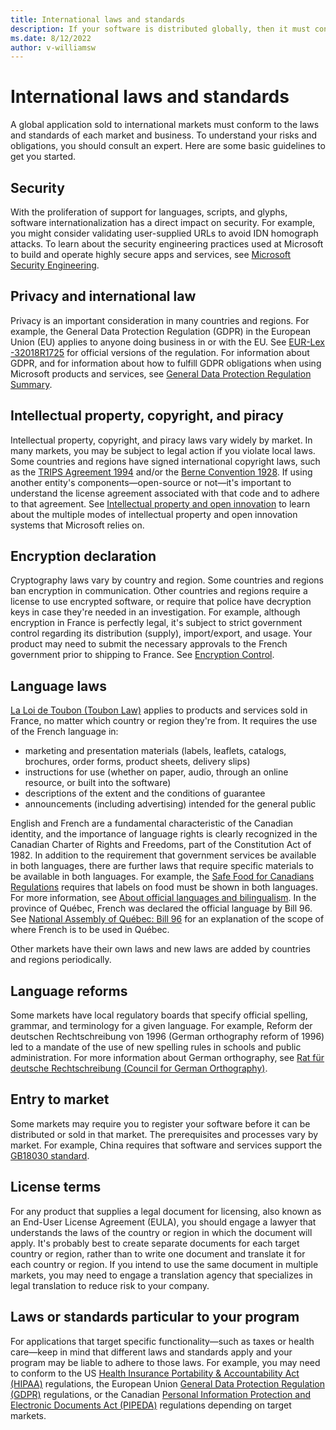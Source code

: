 ```yaml
---
title: International laws and standards
description: If your software is distributed globally, then it must conform to all local laws. To understand your risks and obligations, you should consult an expert.
ms.date: 8/12/2022
author: v-williamsw
---
```


# International laws and standards

A global application sold to international markets must conform to the laws and standards of each market and business. To understand your risks and obligations, you should consult an expert. Here are some basic guidelines to get you started.

## Security

With the proliferation of support for languages, scripts, and glyphs, software internationalization has a direct impact on security. For example, you might consider validating user-supplied URLs to avoid IDN homograph attacks. To learn about the security engineering practices used at Microsoft to build and operate highly secure apps and services, see [Microsoft Security Engineering](https://www.microsoft.com/securityengineering).

## Privacy and international law

Privacy is an important consideration in many countries and regions. For example, the General Data Protection Regulation (GDPR) in the European Union (EU) applies to anyone doing business in or with the EU. See [EUR-Lex -32018R1725](https://eur-lex.europa.eu/legal-content/TXT/?uri=CELEX:32018R1725) for official versions of the regulation. For information about GDPR, and for information about how to fulfill GDPR obligations when using Microsoft products and services, see [General Data Protection Regulation Summary](/compliance/regulatory/gdpr).

## Intellectual property, copyright, and piracy

Intellectual property, copyright, and piracy laws vary widely by market. In many markets, you may be subject to legal action if you violate local laws. Some countries and regions have signed international copyright laws, such as the [TRIPS Agreement 1994](https://www.wto.org/english/tratop_e/trips_e/trips_e.htm "Agreement on Trade-Related Aspects of Intellectual Property Rights") and/or the [Berne Convention 1928](https://www.wipo.int/treaties/en/ip/berne/ "Berne Convention for the Protection of Literary and Artistic Works"). If using another entity's components—open-source or not—it's important to understand the license agreement associated with that code and to adhere to that agreement. See [Intellectual property and open innovation](https://www.microsoft.com/legal/intellectualproperty "Legal aspects of intellectual property and open innovation") to learn about the multiple modes of intellectual property and open innovation systems that Microsoft relies on.

## Encryption declaration

Cryptography laws vary by country and region. Some countries and regions ban encryption in communication. Other countries and regions require a license to use encrypted software, or require that police have decryption keys in case they're needed in an investigation. For example, although encryption in France is perfectly legal, it's subject to strict government control regarding its distribution (supply), import/export, and usage. Your product may need to submit the necessary approvals to the French government prior to shipping to France. See [Encryption Control](https://cyber.gouv.fr/controle-export).

## Language laws

[La Loi de Toubon (Toubon Law)](https://www.legifrance.gouv.fr/loda/id/LEGITEXT000005616341/) applies to products and services sold in France, no matter which country or region they're from. It requires the use of the French language in:

- marketing and presentation materials (labels, leaflets, catalogs, brochures, order forms, product sheets, delivery slips)
- instructions for use (whether on paper, audio, through an online resource, or built into the software)
- descriptions of the extent and the conditions of guarantee
- announcements (including advertising) intended for the general public

English and French are a fundamental characteristic of the Canadian identity, and the importance of language rights is clearly recognized in the Canadian Charter of Rights and Freedoms, part of the Constitution Act of 1982. In addition to the requirement that government services be available in both languages, there are further laws that require specific materials to be available in both languages. For example, the [Safe Food for Canadians Regulations](https://laws-lois.justice.gc.ca/eng/regulations/SOR-2018-108/) requires that labels on food must be shown in both languages. For more information, see [About official languages and bilingualism](https://www.canada.ca/en/canadian-heritage/services/official-languages-bilingualism/about.html). In the province of Québec, French was declared the official language by Bill 96. See [National Assembly of Québec: Bill 96](http://m.assnat.qc.ca/en/travaux-parlementaires/projets-loi/projet-loi-96-42-1.html "An Act respecting French, the official and common language of Québec") for an explanation of the scope of where French is to be used in Québec.  

Other markets have their own laws and new laws are added by countries and regions periodically.

## Language reforms

Some markets have local regulatory boards that specify official spelling, grammar, and terminology for a given language. For example, Reform der deutschen Rechtschreibung von 1996 (German orthography reform of 1996) led to a mandate of the use of new spelling rules in schools and public administration. For more information about German orthography, see [Rat für deutsche Rechtschreibung (Council for German Orthography)](https://www.rechtschreibrat.com).

## Entry to market

Some markets may require you to register your software before it can be distributed or sold in that market. The prerequisites and processes vary by market. For example, China requires that software and services support the [GB18030 standard](https://icu-project.org/docs/papers/gb18030.html).

## License terms

For any product that supplies a legal document for licensing, also known as an End-User License Agreement (EULA), you should engage a lawyer that understands the laws of the country or region in which the document will apply. It's probably best to create separate documents for each target country or region, rather than to write one document and translate it for each country or region. If you intend to use the same document in multiple markets, you may need to engage a translation agency that specializes in legal translation to reduce risk to your company.

## Laws or standards particular to your program

For applications that target specific functionality—such as taxes or health care—keep in mind that different laws and standards apply and your program may be liable to adhere to those laws. For example, you may need to conform to the US [Health Insurance Portability & Accountability Act (HIPAA)](https://www.govinfo.gov/app/details/PLAW-104publ191) regulations, the European Union [General Data Protection Regulation (GDPR)](https://eur-lex.europa.eu/legal-content/TXT/?uri=CELEX:32018R1725) regulations, or the Canadian [Personal Information Protection and Electronic Documents Act (PIPEDA)](https://www.priv.gc.ca/en/privacy-topics/privacy-laws-in-canada/the-personal-information-protection-and-electronic-documents-act-pipeda/) regulations depending on target markets.
